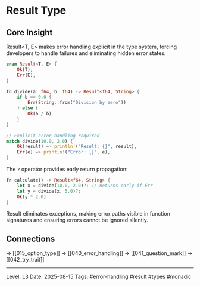 # Result Type

## Core Insight
Result<T, E> makes error handling explicit in the type system, forcing developers to handle failures and eliminating hidden error states.

```rust
enum Result<T, E> {
    Ok(T),
    Err(E),
}

fn divide(a: f64, b: f64) -> Result<f64, String> {
    if b == 0.0 {
        Err(String::from("Division by zero"))
    } else {
        Ok(a / b)
    }
}

// Explicit error handling required
match divide(10.0, 2.0) {
    Ok(result) => println!("Result: {}", result),
    Err(e) => println!("Error: {}", e),
}
```

The `?` operator provides early return propagation:
```rust
fn calculate() -> Result<f64, String> {
    let x = divide(10.0, 2.0)?; // Returns early if Err
    let y = divide(x, 5.0)?;
    Ok(y * 2.0)
}
```

Result eliminates exceptions, making error paths visible in function signatures and ensuring errors cannot be ignored silently.

## Connections
→ [[015_option_type]]
→ [[040_error_handling]]
→ [[041_question_mark]]
→ [[042_try_trait]]

---
Level: L3
Date: 2025-08-15
Tags: #error-handling #result #types #monadic